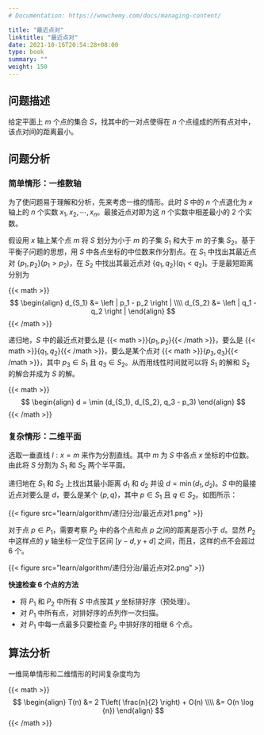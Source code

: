 ```yaml
---
# Documentation: https://wowchemy.com/docs/managing-content/

title: "最近点对"
linktitle: "最近点对"
date: 2021-10-16T20:54:28+08:00
type: book
summary: ""
weight: 150
---
```


<!--more-->

## 问题描述

给定平面上 $m$ 个点的集合 $S$，找其中的一对点使得在 $n$ 个点组成的所有点对中，该点对间的距离最小。

## 问题分析

### 简单情形：一维数轴

为了使问题易于理解和分析，先来考虑一维的情形。此时 $S$ 中的 $n$ 个点退化为 $x$ 轴上的 $n$ 个实数 $x_1, x_2, \cdots, x_n$。最接近点对即为这 $n$ 个实数中相差最小的 $2$ 个实数。

假设用 $x$ 轴上某个点 $m$ 将 $S$ 划分为小于 $m$ 的子集 $S_1$ 和大于 $m$ 的子集 $S_2$。基于平衡子问题的思想，用 $S$ 中各点坐标的中位数来作分割点。在 $S_1$ 中找出其最近点对 $\{p_1, p_2\} (p_1 > p_2)$，在 $S_2$ 中找出其最近点对 $\{q_1, q_2\} (q_1 < q_2)$。于是最短距离分别为

{{< math >}}
$$
\begin{align}
d_{S_1} &= \left | p_1 - p_2 \right | \\\\
d_{S_2} &= \left | q_1 - q_2 \right |
\end{align}
$$
{{< /math >}}

递归地，$S$ 中的最近点对要么是 {{< math >}}$\{p_1, p_2\}${{< /math >}}，要么是 {{< math >}}$\{q_1, q_2\}${{< /math >}}，要么是某个点对 {{< math >}}$\{p_3, q_3\}${{< /math >}}，其中 $p_3 \in S_1$ 且 $q_3 \in S_2$。从而用线性时间就可以将 $S_1$ 的解和 $S_2$ 的解合并成为 $S$ 的解。

{{< math >}}
$$
\begin{align}
d = \min (d_{S_1}, d_{S_2}, q_3 - p_3)
\end{align}
$$
{{< /math >}}

### 复杂情形：二维平面

选取一垂直线 $l:x=m$ 来作为分割直线。其中 $m$ 为 $S$ 中各点 $x$ 坐标的中位数。由此将 $S$ 分割为 $S_1$ 和 $S_2$ 两个半平面。

递归地在 $S_1$ 和 $S_2$ 上找出其最小距离 $d_1$ 和 $d_2$ 并设 $d=\min(d_1, d_2)$。$S$ 中的最接近点对要么是 $d$，要么是某个 $\{p, q\}$，其中 $p \in S_1$ 且 $q \in S_2$。如图所示：

{{< figure src="learn/algorithm/递归分治/最近点对1.png" >}}

对于点 $p \in P_1$，需要考察 $P_2$ 中的各个点和点 $p$ 之间的距离是否小于 $d$。显然 $P_2$ 中这样点的 $y$ 轴坐标一定位于区间 $[y-d, y+d]$ 之间，而且，这样的点不会超过 $6$ 个。

{{< figure src="learn/algorithm/递归分治/最近点对2.png" >}}

**快速检查 $6$ 个点的方法**

- 将 $P_1$ 和 $P_2$ 中所有 $S$ 中点按其 $y$ 坐标排好序（预处理）。
- 对 $P_1$ 中所有点，对排好序的点列作一次扫描。
- 对 $P_1$ 中每一点最多只要检查 $P_2$ 中排好序的相继 $6$ 个点。

## 算法分析

一维简单情形和二维情形的时间复杂度均为

{{< math >}}
$$
\begin{align}
T(n) &= 2 T\left( \frac{n}{2} \right) + O(n) \\\\
&= O(n \log {n})
\end{align}
$$
{{< /math >}}